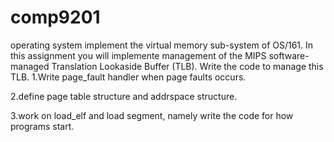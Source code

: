 # comp9201
operating system
implement the virtual memory sub-system of OS/161. In this assignment you will implemente management of the MIPS software-managed Translation Lookaside Buffer (TLB). Write the code to manage this TLB.
  1.Write page_fault handler when page faults occurs.

  2.define page table structure and addrspace structure.

  3.work on load_elf and load segment, namely write the code for how programs start.
